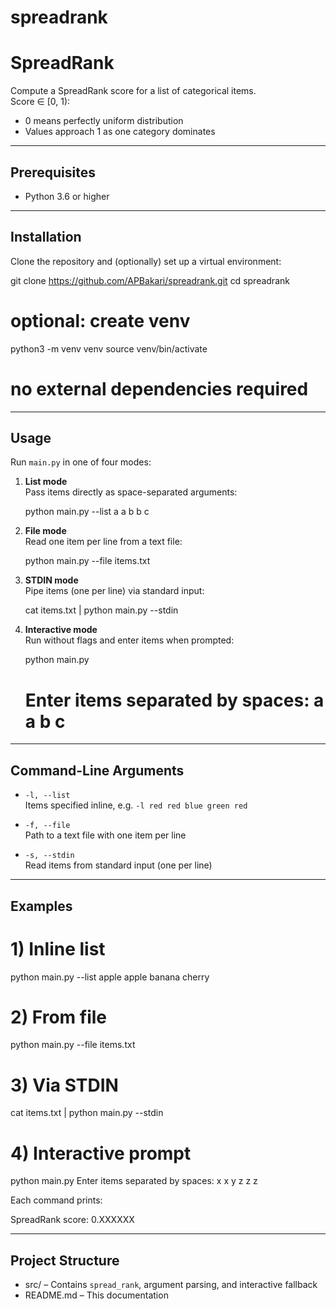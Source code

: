 # spreadrank
# SpreadRank

Compute a SpreadRank score for a list of categorical items.  
Score ∈ [0, 1):  
- 0 means perfectly uniform distribution  
- Values approach 1 as one category dominates  

---

## Prerequisites

- Python 3.6 or higher  

---

## Installation

Clone the repository and (optionally) set up a virtual environment:


git clone https://github.com/APBakari/spreadrank.git
cd spreadrank

# optional: create venv
python3 -m venv venv
source venv/bin/activate

# no external dependencies required


---

## Usage

Run `main.py` in one of four modes:

1. **List mode**  
   Pass items directly as space-separated arguments:  
   
   python main.py --list a a b b c
 

2. **File mode**  
   Read one item per line from a text file:  
   
   python main.py --file items.txt
   

3. **STDIN mode**  
   Pipe items (one per line) via standard input:  
   
   cat items.txt | python main.py --stdin


4. **Interactive mode**  
   Run without flags and enter items when prompted:  
   
   python main.py
   # Enter items separated by spaces: a a b c
   

---

## Command-Line Arguments

- `-l, --list`  
  Items specified inline, e.g. `-l red red blue green red`  

- `-f, --file`  
  Path to a text file with one item per line  

- `-s, --stdin`  
  Read items from standard input (one per line)  

---

## Examples


# 1) Inline list
python main.py --list apple apple banana cherry

# 2) From file
python main.py --file items.txt

# 3) Via STDIN
cat items.txt | python main.py --stdin

# 4) Interactive prompt
python main.py
Enter items separated by spaces: x x y z z z


Each command prints:


SpreadRank score: 0.XXXXXX


---

## Project Structure

- src/       – Contains `spread_rank`, argument parsing, and interactive fallback  
- README.md     – This documentation  

